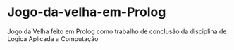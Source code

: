 # Jogo-da-velha-em-Prolog
Jogo da Velha feito em Prolog como trabalho de conclusão da disciplina de Logica Aplicada a Computação
